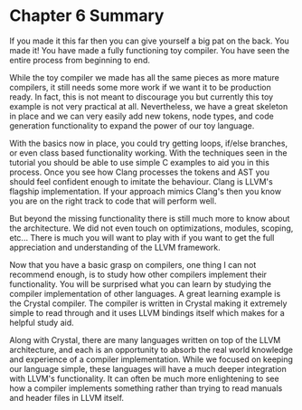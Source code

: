 # Chapter 6 Summary

If you made it this far then you can give yourself a big pat on the back. You made it! You have made a fully functioning toy compiler. You have seen the entire process from beginning to end.

While the toy compiler we made has all the same pieces as more mature compilers, it still needs some more work if we want it to be production ready. In fact, this is not meant to discourage you but currently this toy example is not very practical at all. Nevertheless, we have a great skeleton in place and we can very easily add new tokens, node types, and code generation functionality to expand the power of our toy language.

With the basics now in place, you could try getting loops, if/else branches, or even class based functionality working. With the techniques seen in the tutorial you should be able to use simple C examples to aid you in this process. Once you see how Clang processes the tokens and AST you should feel confident enough to imitate the behaviour. Clang is LLVM's flagship implementation. If your approach mimics Clang's then you know you are on the right track to code that will perform well.

But beyond the missing functionality there is still much more to know about the architecture. We did not even touch on optimizations, modules, scoping, etc... There is much you will want to play with if you want to get the full appreciation and understanding of the LLVM framework.

Now that you have a basic grasp on compilers, one thing I can not recommend enough, is to study how other compilers implement their functionality. You will be surprised what you can learn by studying the compiler implementation of other languages. A great learning example is the Crystal compiler. The compiler is written in Crystal making it extremely simple to read through and it uses LLVM bindings itself which makes for a helpful study aid.

Along with Crystal, there are many languages written on top of the LLVM architecture, and each is an opportunity to absorb the real world knowledge and experience of a compiler implementation. While we focused on keeping our language simple, these languages will have a much deeper integration with LLVM's functionality. It can often be much more enlightening to see how a compiler implements something rather than trying to read manuals and header files in LLVM itself.